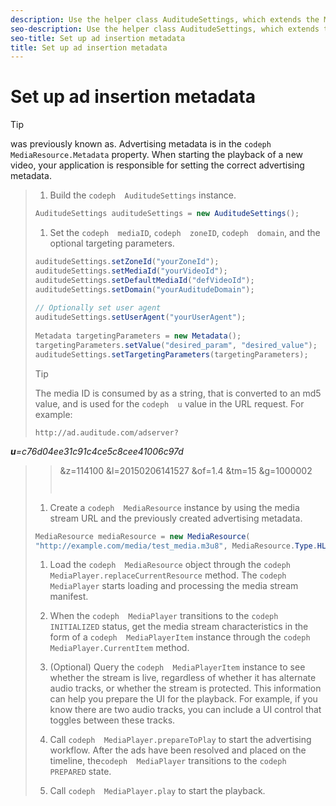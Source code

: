 ```yaml
---
description: Use the helper class AuditudeSettings, which extends the MetadataNode class, to set up metadata.
seo-description: Use the helper class AuditudeSettings, which extends the MetadataNode class, to set up metadata.
seo-title: Set up ad insertion metadata
title: Set up ad insertion metadata
---
```


# Set up ad insertion metadata

>[!TIP]
>
>was previously known as.
Advertising metadata is in the `codeph  MediaResource.Metadata` property. When starting the playback of a new video, your application is responsible for setting the correct advertising metadata.

>1. Build the `codeph  AuditudeSettings` instance.
>   ```java
>   AuditudeSettings auditudeSettings = new AuditudeSettings();
>   ```
>   
>   
>1. Set the  `codeph  mediaID`, `codeph  zoneID`, `codeph  domain`, and the optional targeting parameters.
>   ```java
>   auditudeSettings.setZoneId("yourZoneId"); 
>   auditudeSettings.setMediaId("yourVideoId"); 
>   auditudeSettings.setDefaultMediaId("defVideoId"); 
>   auditudeSettings.setDomain("yourAuditudeDomain"); 
>    
>   // Optionally set user agent 
>   auditudeSettings.setUserAgent("yourUserAgent"); 
>    
>   Metadata targetingParameters = new Metadata(); 
>   targetingParameters.setValue("desired_param", "desired_value"); 
>   auditudeSettings.setTargetingParameters(targetingParameters);
>   ```
>   >[!TIP]
>   >
>   >The media ID is consumed by as a string, that is converted to an md5 value, and is used for the `codeph  u` value in the  URL request. For example:
>   >
>   >```
>   >http://ad.auditude.com/adserver? 
>   > 
<i><b>u</b>=c76d04ee31c91c4ce5c8cee41006c97d</i> 
>   > &amp;z=114100 
>   > &amp;l=20150206141527 
>   > &amp;of=1.4 
>   > &amp;tm=15 
>   > &amp;g=1000002
>   >```
>   >
>   >
>   
>   
>1. Create a `codeph  MediaResource` instance by using the media stream URL and the previously created advertising metadata.
>   ```java
>   MediaResource mediaResource = new MediaResource( 
>   "http://example.com/media/test_media.m3u8", MediaResource.Type.HLS, Metadata);
>   ```
>   
>   
>1. Load the `codeph  MediaResource` object through the `codeph  MediaPlayer.replaceCurrentResource` method.
>   The `codeph  MediaPlayer` starts loading and processing the media stream manifest.
>   
>   
>   
>1. When the `codeph  MediaPlayer` transitions to the `codeph  INITIALIZED` status, get the media stream characteristics in the form of a `codeph  MediaPlayerItem` instance through the `codeph  MediaPlayer.CurrentItem` method.
>   
>1. (Optional) Query the `codeph  MediaPlayerItem` instance to see whether the stream is live, regardless of whether it has alternate audio tracks, or whether the stream is protected.
>   This information can help you prepare the UI for the playback. For example, if you know there are two audio tracks, you can include a UI control that toggles between these tracks.
>   
>   
>   
>1. Call `codeph  MediaPlayer.prepareToPlay` to start the advertising workflow.
>   After the ads have been resolved and placed on the timeline, the`codeph  MediaPlayer` transitions to the `codeph  PREPARED` state.
>   
>1. Call `codeph  MediaPlayer.play` to start the playback.
>   
>   
